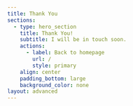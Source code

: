 ```yaml
---
title: Thank You
sections:
  - type: hero_section
    title: Thank You!
    subtitle: I will be in touch soon.
    actions:
      - label: Back to homepage
        url: /
        style: primary
    align: center
    padding_bottom: large
    background_color: none
layout: advanced
---
```

